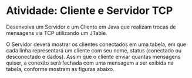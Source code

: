 # Atividade: Cliente e Servidor TCP
Desenvolva um Servidor e um Cliente em Java que realizam trocas de mensagens via TCP utilizando um JTable.

O Servidor deverá mostrar os clientes conectados em uma tabela, em que cada linha representará um cliente com seu nome, status (conectado ou desconectado e dados). Assim que o cliente enviar quantas mensagens quiser, a conexão será fechada com uma mensagem a ser exibida na tabela, conforme  mostram as figuras abaixo.
